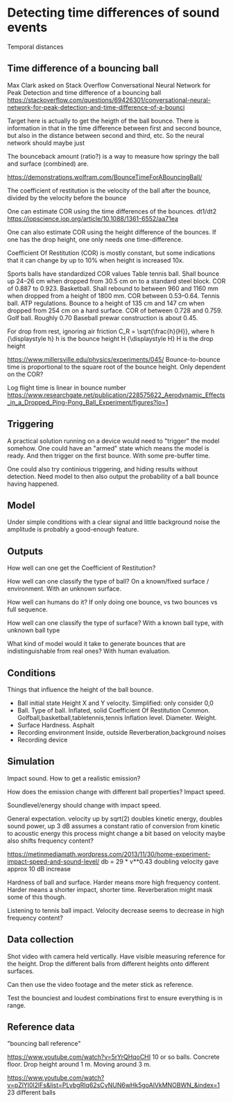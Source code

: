 
# Detecting time differences of sound events

Temporal distances

## Time difference of a bouncing ball


Max Clark asked on Stack Overflow
Conversational Neural Network for Peak Detection and time difference of a bouncing ball
https://stackoverflow.com/questions/69426301/conversational-neural-network-for-peak-detection-and-time-difference-of-a-bounci

Target here is actually to get the heigth of the ball bounce.
There is information in that in the time difference between first and second bounce,
but also in the distance between second and third, etc.
So the neural network should maybe just

The bounceback amount (ratio?) is a way to measure how springy the ball and surface (combined) are.

https://demonstrations.wolfram.com/BounceTimeForABouncingBall/

The coefficient of restitution is
the velocity of the ball after the bounce,
divided by the velocity before the bounce

One can estimate COR using the time differences of the bounces.
dt1/dt2
https://iopscience.iop.org/article/10.1088/1361-6552/aa71ea

One can also estimate COR using the height difference of the bounces.
If one has the drop height, one only needs one time-difference.

Coefficient Of Restitution (COR) is mostly constant,
but some indications that it can change by up to 10% when height is increased 10x.

Sports balls have standardized COR values
Table tennis ball. Shall bounce up 24–26 cm when dropped from 30.5 cm on to a standard steel block. COR of 0.887 to 0.923.
Basketball. Shall rebound to between 960 and 1160 mm when dropped from a height of 1800 mm. COR between 0.53–0.64.
Tennis ball. ATP regulations. Bounce to a height of 135 cm and 147 cm when dropped from 254 cm on a hard surface. COR of between 0.728 and 0.759.
Golf ball. Roughly 0.70
Baseball prewar construction is about 0.45.


For drop from rest, ignoring air friction
    C_R = \sqrt{\frac{h}{H}}, where
    h {\displaystyle h} h is the bounce height
    H {\displaystyle H} H is the drop height


https://www.millersville.edu/physics/experiments/045/
Bounce-to-bounce time is proportional to the square root of the bounce height.
Only dependent on the COR?

Log flight time is linear in bounce number
https://www.researchgate.net/publication/228575622_Aerodynamic_Effects_in_a_Dropped_Ping-Pong_Ball_Experiment/figures?lo=1

## Triggering

A practical solution running on a device would need to "trigger" the model somehow.
One could have an "armed" state which means the model is ready.
And then trigger on the first bounce. With some pre-buffer time.

One could also try continious triggering, and hiding results without detection.
Need model to then also output the probability of a ball bounce having happened. 

## Model

Under simple conditions with a clear signal
and little background noise the amplitude is probably a good-enough feature.

## Outputs

How well can one get the Coefficient of Restitution?

How well can one classify the type of ball?
On a known/fixed surface / environment.
With an unknown surface.

How well can humans do it?
If only doing one bounce, vs two bounces vs full sequence.

How well can one classify the type of surface?
With a known ball type, with unknown ball type

What kind of model would it take to generate bounces that are indistinguishable from real ones?
With human evaluation.

## Conditions

Things that influence the height of the ball bounce.

- Ball initial state
Height
X and Y velocity. Simplified: only consider 0,0
- Ball.
Type of ball. Inflated, solid
Coefficient Of Restitution
Common. Golfball,basketball,tabletennis,tennis
Inflation level.
Diameter.
Weight.
- Surface
Hardness. Asphalt
- Recording environment
Inside, outside
Reverberation,background noises
- Recording device

## Simulation

Impact sound.
How to get a realistic emission?

How does the emission change with different ball properties?
Impact speed.

Soundlevel/energy should change with impact speed.

General expectation.
velocity up by sqrt(2) doubles kinetic energy, doubles sound power, up 3 dB 
assumes a constant ratio of conversion from kinetic to acoustic energy
this process might change a bit based on velocity
maybe also shifts frequency content?

https://metinmediamath.wordpress.com/2013/11/30/home-experiment-impact-speed-and-sound-level/
db = 29 * v**0.43
doubling velocity gave approx 10 dB increase

Hardness of ball and surface.
Harder means more high frequency content.
Harder means a shorter impact, shorter time. Reverberation might mask some of this though.

Listening to tennis ball impact.
Velocity decrease seems to decrease in high frequency content?


## Data collection

Shot video with camera held vertically.
Have visible measuring reference for the height.
Drop the different balls from different heights onto different surfaces.

Can then use the video footage and the meter stick as reference.

Test the bounciest and loudest combinations first to ensure everything is in range.

## Reference data

"bouncing ball reference"

https://www.youtube.com/watch?v=5rYrQHqoCHI
10 or so balls. Concrete floor. Drop height around 1 m. Moving around 3 m.

https://www.youtube.com/watch?v=pZlYl0l2lFs&list=PLybgRIq62sCyNUN6wHk5goAlVkMNOBWN_&index=1
23 different balls

